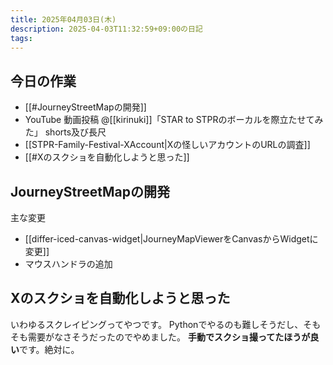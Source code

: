 ```yaml
---
title: 2025年04月03日(木)
description: 2025-04-03T11:32:59+09:00の日記 
tags:
---
```


## 今日の作業
- [[#JourneyStreetMapの開発]]
- YouTube 動画投稿 @[[kirinuki]]「STAR to STPRのボーカルを際立たせてみた」 shorts及び長尺
- [[STPR-Family-Festival-XAccount|Xの怪しいアカウントのURLの調査]]
- [[#Xのスクショを自動化しようと思った]]
## JourneyStreetMapの開発
主な変更
- [[differ-iced-canvas-widget|JourneyMapViewerをCanvasからWidgetに変更]]
- マウスハンドラの追加
## Xのスクショを自動化しようと思った
いわゆるスクレイピングってやつです。
Pythonでやるのも難しそうだし、そもそも需要がなさそうだったのでやめました。
**手動でスクショ撮ってたほうが良い**です。絶対に。
